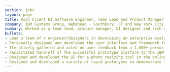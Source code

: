 ```yaml
---
section: jobs
layout: page
title: Rich Client UI Software Engineer, Team Lead and Product Manager
company: IBM Systems Group, WebAhead - Southbury, CT and New York City, NY (11/2000 - 11/2003)
summary: Worked as a team lead, product manager, UI designer and rich desktop client engineer for IBM's most successful advanced technology prototype team.
bullets:
- Lead a team of 4 engineer/designers in developing an enterprise scale messaging client platform deployed to over 50,000 people.
- Personally designed and developed the user interface and framework for a suite of broadcast messaging applications.
- Iteratively gathered and acted on user feedback from a 1,000+ person community through newsgroups, surveys and direct conversation.
- Facilitated hand-off of the successful prototype platform to the IBM Lotus Sametime 7.5 commercial product development team.
- Designed and developed the UI for a photo resizing tool in the online employee directory which has been used by over 300,000 employees.
- Designed and developed a variety of rapid prototypes to demonstrate the value and practical application of new technologies.
---
```

